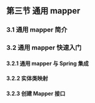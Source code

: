## 第三节 通用 mapper

### 3.1 通用 mapper 简介


### 3.2 通用 mapper 快速入门


#### 3.2.1 通用 mapper 与 Spring 集成



#### 3.2.2 实体类映射



#### 3.2.3 创建 Mapper 接口